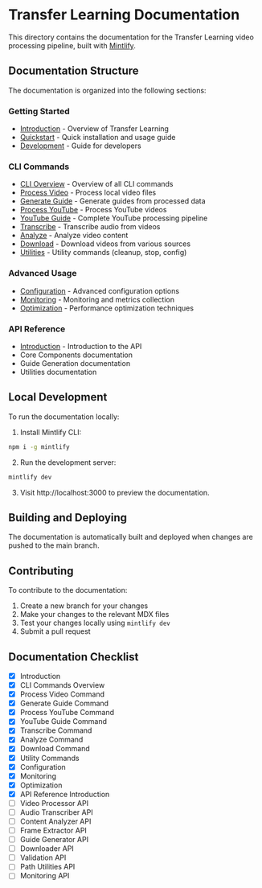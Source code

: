 # Transfer Learning Documentation

This directory contains the documentation for the Transfer Learning video processing pipeline, built with [Mintlify](https://mintlify.com/).

## Documentation Structure

The documentation is organized into the following sections:

### Getting Started
- [Introduction](/introduction.mdx) - Overview of Transfer Learning
- [Quickstart](/quickstart.mdx) - Quick installation and usage guide
- [Development](/development.mdx) - Guide for developers

### CLI Commands
- [CLI Overview](/cli/overview.mdx) - Overview of all CLI commands
- [Process Video](/cli/process-video.mdx) - Process local video files
- [Generate Guide](/cli/generate-guide.mdx) - Generate guides from processed data
- [Process YouTube](/cli/process-youtube.mdx) - Process YouTube videos
- [YouTube Guide](/cli/youtube-guide.mdx) - Complete YouTube processing pipeline
- [Transcribe](/cli/transcribe.mdx) - Transcribe audio from videos
- [Analyze](/cli/analyze.mdx) - Analyze video content
- [Download](/cli/download.mdx) - Download videos from various sources
- [Utilities](/cli/utilities.mdx) - Utility commands (cleanup, stop, config)

### Advanced Usage
- [Configuration](/advanced/configuration.mdx) - Advanced configuration options
- [Monitoring](/advanced/monitoring.mdx) - Monitoring and metrics collection
- [Optimization](/advanced/optimization.mdx) - Performance optimization techniques

### API Reference
- [Introduction](/api-reference/introduction.mdx) - Introduction to the API
- Core Components documentation
- Guide Generation documentation
- Utilities documentation

## Local Development

To run the documentation locally:

1. Install Mintlify CLI:
```bash
npm i -g mintlify
```

2. Run the development server:
```bash
mintlify dev
```

3. Visit http://localhost:3000 to preview the documentation.

## Building and Deploying

The documentation is automatically built and deployed when changes are pushed to the main branch.

## Contributing

To contribute to the documentation:

1. Create a new branch for your changes
2. Make your changes to the relevant MDX files
3. Test your changes locally using `mintlify dev`
4. Submit a pull request

## Documentation Checklist

- [x] Introduction
- [x] CLI Commands Overview
- [x] Process Video Command
- [x] Generate Guide Command
- [x] Process YouTube Command
- [x] YouTube Guide Command
- [x] Transcribe Command
- [x] Analyze Command
- [x] Download Command
- [x] Utility Commands
- [x] Configuration
- [x] Monitoring
- [x] Optimization
- [x] API Reference Introduction
- [ ] Video Processor API
- [ ] Audio Transcriber API
- [ ] Content Analyzer API
- [ ] Frame Extractor API
- [ ] Guide Generator API
- [ ] Downloader API
- [ ] Validation API
- [ ] Path Utilities API
- [ ] Monitoring API
